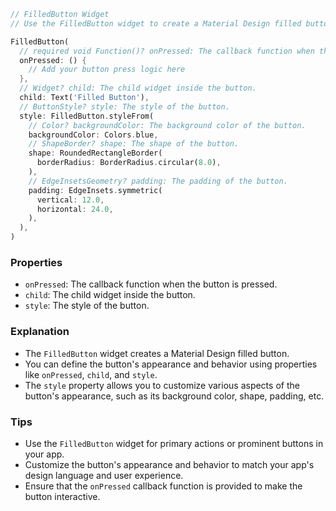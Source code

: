 ```dart
// FilledButton Widget
// Use the FilledButton widget to create a Material Design filled button.

FilledButton(
  // required void Function()? onPressed: The callback function when the button is pressed.
  onPressed: () {
    // Add your button press logic here
  },
  // Widget? child: The child widget inside the button.
  child: Text('Filled Button'),
  // ButtonStyle? style: The style of the button.
  style: FilledButton.styleFrom(
    // Color? backgroundColor: The background color of the button.
    backgroundColor: Colors.blue,
    // ShapeBorder? shape: The shape of the button.
    shape: RoundedRectangleBorder(
      borderRadius: BorderRadius.circular(8.0),
    ),
    // EdgeInsetsGeometry? padding: The padding of the button.
    padding: EdgeInsets.symmetric(
      vertical: 12.0,
      horizontal: 24.0,
    ),
  ),
)

```

### Properties
- `onPressed`: The callback function when the button is pressed.
- `child`: The child widget inside the button.
- `style`: The style of the button.

### Explanation
- The `FilledButton` widget creates a Material Design filled button.
- You can define the button's appearance and behavior using properties like `onPressed`, `child`, and `style`.
- The `style` property allows you to customize various aspects of the button's appearance, such as its background color, shape, padding, etc.

### Tips
- Use the `FilledButton` widget for primary actions or prominent buttons in your app.
- Customize the button's appearance and behavior to match your app's design language and user experience.
- Ensure that the `onPressed` callback function is provided to make the button interactive.
